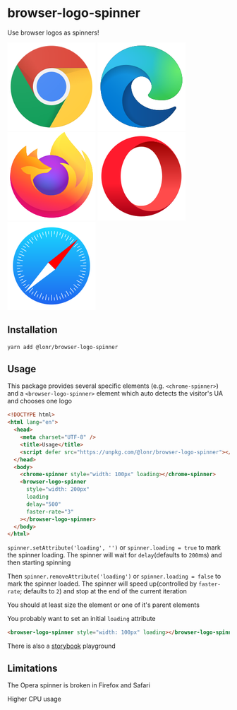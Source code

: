 # browser-logo-spinner

Use browser logos as spinners!

![chrome](./assets/infinite-loop/chrome.svg)
![edge](./assets/infinite-loop/edge.svg)
![firefox](./assets/infinite-loop/firefox.svg)
![opera](./assets/infinite-loop/opera.svg)
![safari](./assets/infinite-loop/safari.svg)

## Installation

```bash
yarn add @lonr/browser-logo-spinner
```

## Usage

This package provides several specific elements (e.g. `<chrome-spinner>`) and a `<browser-logo-spinner>` element which auto detects the visitor's UA and chooses one logo

```html
<!DOCTYPE html>
<html lang="en">
  <head>
    <meta charset="UTF-8" />
    <title>Usage</title>
    <script defer src="https://unpkg.com/@lonr/browser-logo-spinner"></script>
  </head>
  <body>
    <chrome-spinner style="width: 100px" loading></chrome-spinner>
    <browser-logo-spinner
      style="width: 200px"
      loading
      delay="500"
      faster-rate="3"
    ></browser-logo-spinner>
  </body>
</html>
```

`spinner.setAttribute('loading', '')` or `spinner.loading = true` to mark the spinner loading. The spinner will wait for `delay`(defaults to `200`ms) and then starting spinning

Then `spinner.removeAttribute('loading')` or `spinner.loading = false` to mark the spinner loaded. The spinner will speed up(controlled by `faster-rate`; defaults to `2`) and stop at the end of the current iteration

You should at least size the element or one of it's parent elements

You probably want to set an initial `loading` attribute

```html
<browser-logo-spinner style="width: 100px" loading></browser-logo-spinner>
```

There is also a [storybook](https://lonr.github.io/browser-logo-spinner) playground

## Limitations

The Opera spinner is broken in Firefox and Safari

Higher CPU usage
